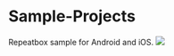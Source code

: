 Sample-Projects
===============

Repeatbox sample for Android and iOS.
![](https://raw.github.com/smartface/Sample-Projects/master/Repeatbox/Repeatbox-ss.png)
